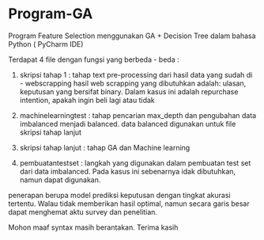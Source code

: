 # Program-GA
Program Feature Selection menggunakan GA + Decision Tree dalam bahasa Python ( PyCharm IDE)

Terdapat 4 file dengan fungsi yang berbeda - beda : 
1. skripsi tahap 1 : tahap text pre-processing dari hasil data yang sudah di - webscrapping
  hasil web scrapping yang dibutuhkan adalah: ulasan, keputusan yang bersifat binary. Dalam kasus ini adalah repurchase intention, apakah ingin beli lagi atau tidak

2. machinelearningtest : tahap pencarian max_depth dan pengubahan data imbalanced menjadi balanced. data balanced digunakan untuk file skripsi tahap lanjut

3. skripsi tahap lanjut : tahap GA dan Machine learning

4. pembuatantestset : langkah yang digunakan dalam pembuatan test set dari data imbalanced. Pada kasus ini sebenarnya idak dibutuhkan, namun dapat digunakan.

penerapan berupa model prediksi keputusan dengan tingkat akurasi tertentu. Walau tidak memberikan hasil optimal,
namun secara garis besar dapat menghemat aktu survey dan penelitian. 

Mohon maaf syntax masih berantakan. Terima kasih
